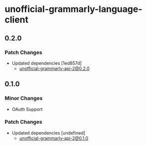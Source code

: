 # unofficial-grammarly-language-client

## 0.2.0

### Patch Changes

- Updated dependencies [1ed857d]
  - unofficial-grammarly-api-2@0.2.0

## 0.1.0

### Minor Changes

- OAuth Support

### Patch Changes

- Updated dependencies [undefined]
  - unofficial-grammarly-api-2@0.1.0
